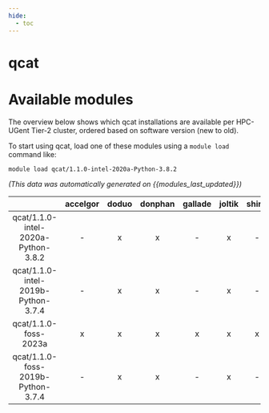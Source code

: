 ```yaml
---
hide:
  - toc
---
```


qcat
====

# Available modules


The overview below shows which qcat installations are available per HPC-UGent Tier-2 cluster, ordered based on software version (new to old).

To start using qcat, load one of these modules using a `module load` command like:

```shell
module load qcat/1.1.0-intel-2020a-Python-3.8.2
```

*(This data was automatically generated on {{modules_last_updated}})*  

| |accelgor|doduo|donphan|gallade|joltik|shinx|skitty|
| :---: | :---: | :---: | :---: | :---: | :---: | :---: | :---: |
|qcat/1.1.0-intel-2020a-Python-3.8.2|-|x|x|-|x|-|-|
|qcat/1.1.0-intel-2019b-Python-3.7.4|-|x|x|-|x|-|-|
|qcat/1.1.0-foss-2023a|x|x|x|x|x|x|x|
|qcat/1.1.0-foss-2019b-Python-3.7.4|-|x|x|-|x|-|-|
